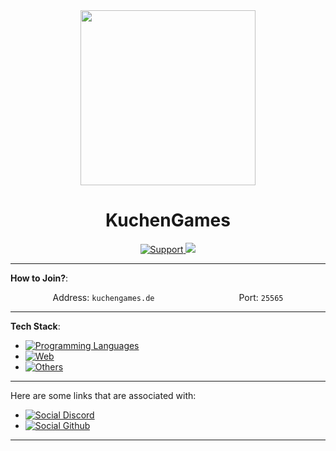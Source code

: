 <div align="center">
  <img width="280" height="280" src="https://cdn.discordapp.com/attachments/1128067605870157924/1129448303562592326/KuchenGames_Logo.png"/>
</div>
<div align="center">
    <h1>KuchenGames</h1>
    <a href="https://discord.kuchengames.de">
        <img src="https://img.shields.io/discord/993855292448198756.svg?colorB=Blue&logo=discord&label=Support&style=for-the-badge" alt="Support">
    </a>
    <a href="https://github.com/KuchenGamesDE/.github/issues">
        <img src="https://img.shields.io/github/issues/KuchenGamesDE/.github.svg?style=for-the-badge">
    </a>
    <br>
</div>

---

**How to Join?**:

<div style="display:flex;flex-direction:row;width:100%;align-items:center;justify-content:space-around;">
    <span>Address: <code>kuchengames.de</code></span>
    <span>Port: <code>25565</code></span>
</div>

---

**Tech Stack**:

- [![Programming Languages](https://skillicons.dev/icons?i=js,html,css,java)](https://skillicons.dev)
- [![Web](https://skillicons.dev/icons?i=react,vite,tailwind,nodejs,express)](https://skillicons.dev)
- [![Others](https://skillicons.dev/icons?i=nodejs,express,maven,gradle,mongo,redis,git,linux,docker)](https://skillicons.dev)

---

Here are some links that are associated with:
- [![Social Discord](https://skillicons.dev/icons?i=discord)](https://discord.kuchengames.de)
- [![Social Github](https://skillicons.dev/icons?i=github)](https://github.com/KuchenGamesDE)

---
